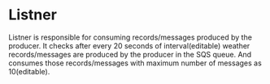 # Listner
Listner is responsible for consuming records/messages produced by the producer.
It checks after every 20 seconds of interval(editable) weather records/messages are produced by the producer in the SQS queue.
And consumes those records/messages with maximum number of messages as 10(editable).
